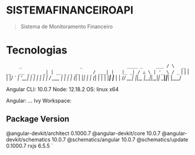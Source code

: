 # SISTEMAFINANCEIROAPI
> Sistema de Monitoramento Financeiro

# Tecnologias

`     _                      _                 ____ _     ___
    / \   _ __   __ _ _   _| | __ _ _ __     / ___| |   |_ _|
   / △ \ | '_ \ / _` | | | | |/ _` | '__|   | |   | |    | |
  / ___ \| | | | (_| | |_| | | (_| | |      | |___| |___ | |
 /_/   \_\_| |_|\__, |\__,_|_|\__,_|_|       \____|_____|___|
                |___/
    

Angular CLI: 10.0.7
Node: 12.18.2
OS: linux x64

Angular: 
... 
Ivy Workspace: 

Package                      Version
------------------------------------------------------
@angular-devkit/architect    0.1000.7
@angular-devkit/core         10.0.7
@angular-devkit/schematics   10.0.7
@schematics/angular          10.0.7
@schematics/update           0.1000.7
rxjs                         6.5.5
`
